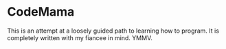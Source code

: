 # CodeMama

This is an attempt at a loosely guided path to learning how to program.  It is completely written with my fiancee in mind.  YMMV.


